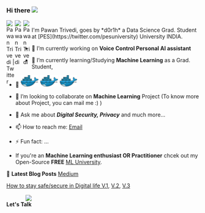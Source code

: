 ### Hi there <img src="https://media.giphy.com/media/hvRJCLFzcasrR4ia7z/giphy.gif" width="25px">

<!-- Twitter -->
<a href="https://twitter.com/d0r1h">
  <img align="left" alt="Pawan Trivedi | Twitter" width="22px" src="https://cdn.jsdelivr.net/npm/simple-icons@v3/icons/twitter.svg" />
</a>
<!-- LinkedIn-->
<a href="https://www.linkedin.com/in/d0r1h/">
  <img align="left" alt="Pawan Trivedi" width="22px" src="https://cdn.jsdelivr.net/npm/simple-icons@v3/icons/linkedin.svg" />
</a>
<!-- Whatsapp-->
<a href="https://api.whatsapp.com/send?phone=919454795824&text=&source=&data=&app_absent=">
  <img align="left" alt="Pawan Trivedi" width="22px" src="https://cdn.jsdelivr.net/npm/simple-icons@3.6.1/icons/whatsapp.svg" />
</a>
<br/>
I'm Pawan Trivedi, goes by *d0r1h* a Data Science Grad. Student at [PES](https://twitter.com/pesuniversity) University INDIA. 

- 🔭 I’m currently working on **Voice Control Personal AI assistant**
- 🌱 I’m currently learning/Studying **Machine Learning** as a Grad. Student, 
- 🧰 <code><img height="30" src="https://raw.githubusercontent.com/d0r1h/d0r1h/master/assets/docker.png"></code>
     <code><img height="30" src="https://raw.githubusercontent.com/d0r1h/d0r1h/master/assets/docker.png"></code>
     <code><img height="30" src="https://raw.githubusercontent.com/d0r1h/d0r1h/master/assets/docker.png"></code>
- 👯 I’m looking to collaborate on **Machine Learning** Project (To know more about Project, you can mail me :) )
- 💬 Ask me about ***Digital Security, Privacy*** and much more... 
- 📫 How to reach me: [Email](mailto:59r@protonmail.com)
- ⚡ Fun fact: ...


- If you're an **Machine Learning enthusiast OR Practitioner** chcek out my Open-Source **FREE** [ML University](https://d0r1h.github.io/ML-University/). 


📕 **Latest Blog Posts** [Medium](https://medium.com/@d0r1h)
<!-- BLOG-POST-LIST:START -->
[How to stay safe/secure in Digital life V.1](https://medium.com/random-click/my-journey-to-stay-safe-anonymous-in-the-digital-age-v-1-6732c9ff5b13),
[V.2](https://medium.com/random-click/how-to-stay-safe-secure-in-digital-life-v-2-f9e18f25f24c), 
[V.3](https://medium.com/random-click/how-to-stay-safe-secure-in-digital-life-v-3-7ebfe7a1017d)

<!-- BLOG-POST-LIST:END -->


<img src="https://media.giphy.com/media/G3H3U0fsmRfUY/giphy.gif" width="500" style="vertical-align:middle;margin:0px 50px"></br>
**Let's Talk**



